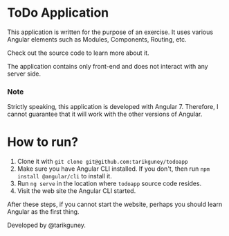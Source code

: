 # ToDo Application

This application is written for the purpose of an exercise. It uses various Angular elements such as Modules, Components, Routing, etc. 

Check out the source code to learn more about it.

The application contains only front-end and does not interact with any server side. 

### Note
Strictly speaking, this application is developed with Angular 7. Therefore, I cannot guarantee that it will work with the other versions of Angular. 

# How to run?

1. Clone it with `git clone git@github.com:tarikguney/todoapp`
2. Make sure you have Angular CLI installed. If you don't, then run `npm install @angular/cli` to install it.
3. Run `ng serve` in the location where `todoapp` source code resides.
4. Visit the web site the Angular CLI started.

After these steps, if you cannot start the website, perhaps you should learn Angular as the first thing.

Developed by @tarikguney.
